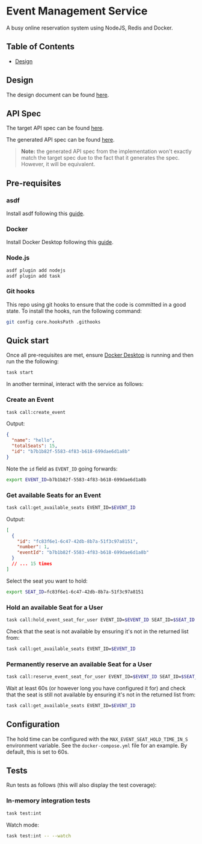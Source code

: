 # Event Management Service

A busy online reservation system using NodeJS, Redis and Docker.

## Table of Contents

- [Design](#design)

## Design

The design document can be found [here](./docs/design.md).

## API Spec

The target API spec can be found [here](./openapi.yaml).

The generated API spec can be found [here](./openapi.yaml).

> **Note:** the generated API spec from the implementation won't exactly match
> the target spec due to the fact that it generates the spec. However, it will
> be equivalent.

## Pre-requisites

### asdf

Install asdf following this
[guide](https://asdf-vm.com/guide/getting-started.html#getting-started).

### Docker

Install Docker Desktop following this
[guide](https://docs.docker.com/engine/install/).

### Node.js

```sh
asdf plugin add nodejs
asdf plugin add task
```

### Git hooks

This repo using git hooks to ensure that the code is committed in a good state.
To install the hooks, run the following command:

```bash
git config core.hooksPath .githooks
```

## Quick start

Once all pre-requisites are met, ensure
[Docker Desktop](https://docs.docker.com/) is running and then run the the
following:

```sh
task start
```

In another terminal, interact with the service as follows:

### Create an Event

```sh
task call:create_event
```

Output:

```json
{
  "name": "hello",
  "totalSeats": 15,
  "id": "b7b1b82f-5583-4f83-b618-699dae6d1a8b"
}
```

Note the `id` field as `EVENT_ID` going forwards:

```sh
export EVENT_ID=b7b1b82f-5583-4f83-b618-699dae6d1a8b
```

### Get available Seats for an Event

```sh
task call:get_available_seats EVENT_ID=$EVENT_ID
```

Output:

```json
[
  {
    "id": "fc83f6e1-6c47-42db-8b7a-51f3c97a8151",
    "number": 1,
    "eventId": "b7b1b82f-5583-4f83-b618-699dae6d1a8b"
  }
  // ... 15 times
]
```

Select the seat you want to hold:

```sh
export SEAT_ID=fc83f6e1-6c47-42db-8b7a-51f3c97a8151
```

### Hold an available Seat for a User

```sh
task call:hold_event_seat_for_user EVENT_ID=$EVENT_ID SEAT_ID=$SEAT_ID
```

Check that the seat is not available by ensuring it's not in the returned list
from:

```sh
task call:get_available_seats EVENT_ID=$EVENT_ID
```

### Permanently reserve an available Seat for a User

```sh
task call:reserve_event_seat_for_user EVENT_ID=$EVENT_ID SEAT_ID=$SEAT_ID
```

Wait at least 60s (or however long you have configured it for) and check that
the seat is still not available by ensuring it's not in the returned list from:

```sh
task call:get_available_seats EVENT_ID=$EVENT_ID
```

## Configuration

The hold time can be configured with the `MAX_EVENT_SEAT_HOLD_TIME_IN_S`
environment variable. See the `docker-compose.yml` file for an example. By
default, this is set to 60s.

## Tests

Run tests as follows (this will also display the test coverage):

### In-memory integration tests

```sh
task test:int
```

Watch mode:

```sh
task test:int -- --watch
```
